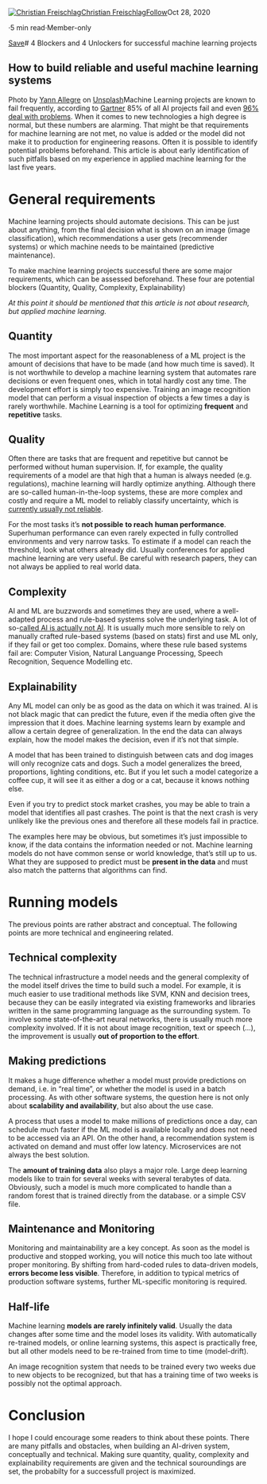 [![Christian Freischlag](https://miro.medium.com/fit/c/96/96/2*vcYKirJodH4oKn1Hglhr_Q.jpeg)](https://medium.com/@christian.freischlag?source=post_page-----86d409b7eb03--------------------------------)[Christian Freischlag](https://medium.com/@christian.freischlag?source=post_page-----86d409b7eb03--------------------------------)[Follow](https://medium.com/m/signin?actionUrl=https%3A%2F%2Fmedium.com%2F_%2Fsubscribe%2Fuser%2Fb7bf9b5093a4&operation=register&redirect=https%3A%2F%2Ftowardsdatascience.com%2F4-blockers-and-4-unlockers-for-successful-machine-learning-projects-86d409b7eb03&user=Christian+Freischlag&userId=b7bf9b5093a4&source=post_page-b7bf9b5093a4----86d409b7eb03---------------------follow_byline-----------)Oct 28, 2020

·5 min read·Member-only

[Save](https://medium.com/m/signin?actionUrl=https%3A%2F%2Fmedium.com%2F_%2Fbookmark%2Fp%2F86d409b7eb03&operation=register&redirect=https%3A%2F%2Ftowardsdatascience.com%2F4-blockers-and-4-unlockers-for-successful-machine-learning-projects-86d409b7eb03&source=--------------------------bookmark_header-----------)# 4 Blockers and 4 Unlockers for successful machine learning projects

## How to build reliable and useful machine learning systems

![]()Photo by [Yann Allegre](https://unsplash.com/@yann_allegre) on [Unsplash](https://unsplash.com/photos/wHOjM1LGi24)Machine Learning projects are known to fail frequently, according to [Gartner](https://www.gartner.com/en/newsroom/press-releases/2018-02-13-gartner-says-nearly-half-of-cios-are-planning-to-deploy-artificial-intelligence) 85% of all AI projects fail and even [96% deal with problems](https://www.techrepublic.com/article/96-of-organizations-run-into-problems-with-ai-and-machine-learning-projects/). When it comes to new technologies a high degree is normal, but these numbers are alarming. That might be that requirements for machine learning are not met, no value is added or the model did not make it to production for engineering reasons. Often it is possible to identify potential problems beforehand. This article is about early identification of such pitfalls based on my experience in applied machine learning for the last five years.

# General requirements

Machine learning projects should automate decisions. This can be just about anything, from the final decision what is shown on an image (image classification), which recommendations a user gets (recommender systems) or which machine needs to be maintained (predictive maintenance).

To make machine learning projects successful there are some major requirements, which can be assessed beforehand. These four are potential blockers (Quantity, Quality, Complexity, Explainability)

*At this point it should be mentioned that this article is not about research, but applied machine learning.*

## Quantity

The most important aspect for the reasonableness of a ML project is the amount of decisions that have to be made (and how much time is saved). <quote label="utility">It is not worthwhile to develop a machine learning system that automates rare decisions or even frequent ones, which in total hardly cost any time. The development effort is simply too expensive.</quote> Training an image recognition model that can perform a visual inspection of objects a few times a day is rarely worthwhile. Machine Learning is a tool for optimizing **frequent** and **repetitive** tasks.

## Quality

Often there are tasks that are frequent and repetitive but cannot be performed without human supervision. If, for example, the quality requirements of a model are that high that a human is always needed (e.g. regulations), machine learning will hardly optimize anything. Although there are so-called human-in-the-loop systems, these are more complex and costly and require a ML model to reliably classify uncertainty, which is [currently usually not reliable](https://ai.googleblog.com/2020/01/can-you-trust-your-models-uncertainty.html).

For the most tasks it’s **not possible** **to reach** **human performance**. Superhuman performance can even rarely expected in fully controlled environments and very narrow tasks. To estimate if a model can reach the threshold, look what others already did. Usually conferences for applied machine learning are very useful. Be careful with research papers, they can not always be applied to real world data.

## Complexity

AI and ML are buzzwords and sometimes they are used, where a well-adapted process and rule-based systems solve the underlying task. A lot of so-[called AI is actually not AI](https://www.cnbc.com/2019/03/06/40-percent-of-ai-start-ups-in-europe-not-related-to-ai-mmc-report.html). It is usually much more sensible to rely on manually crafted rule-based systems (based on stats) first and use ML only, if they fail or get too complex. Domains, where these rule based systems fail are: Computer Vision, Natural Languange Processing, Speech Recognition, Sequence Modelling etc.

## Explainability

Any ML model can only be as good as the data on which it was trained. AI is not black magic that can predict the future, even if the media often give the impression that it does. Machine learning systems learn by example and allow a certain degree of generalization. In the end the data can always explain, how the model makes the decision, even if it’s not that simple.

A model that has been trained to distinguish between cats and dog images will only recognize cats and dogs. Such a model generalizes the breed, proportions, lighting conditions, etc. But if you let such a model categorize a coffee cup, it will see it as either a dog or a cat, because it knows nothing else.

Even if you try to predict stock market crashes, you may be able to train a model that identifies all past crashes. The point is that the next crash is very unlikely like the previous ones and therefore all these models fail in practice.

The examples here may be obvious, but sometimes it’s just impossible to know, if the data contains the information needed or not. Machine learning models do not have common sense or world knowledge, that’s still up to us. What they are supposed to predict must be **present in the data** and must also match the patterns that algorithms can find.

# Running models

The previous points are rather abstract and conceptual. The following points are more technical and engineering related.

## Technical complexity

The technical infrastructure a model needs and the general complexity of the model itself drives the time to build such a model. For example, it is much easier to use traditional methods like SVM, KNN and decision trees, because they can be easily integrated via existing frameworks and libraries written in the same programming language as the surrounding system. To involve some state-of-the-art neural networks, there is usually much more complexity involved. If it is not about image recognition, text or speech (…), <quote label="tradeoffs">the improvement is usually **out of proportion to the effort**.</quote>

## Making predictions

It makes a huge difference whether a model must provide predictions on demand, i.e. in “real time”, or whether the model is used in a batch processing. As with other software systems, the question here is not only about **scalability and availability**, but also about the use case.

A process that uses a model to make millions of predictions once a day, can schedule much faster if the ML model is available locally and does not need to be accessed via an API. On the other hand, a recommendation system is activated on demand and must offer low latency. Microservices are not always the best solution.

The **amount of training data** also plays a major role. Large deep learning models like to train for several weeks with several terabytes of data. Obviously, such a model is much more complicated to handle than a random forest that is trained directly from the database. or a simple CSV file.

## Maintenance and Monitoring

Monitoring and maintainability are a key concept. As soon as the model is productive and stopped working, you will notice this much too late without proper monitoring. By shifting from hard-coded rules to data-driven models, **errors become less visible**. Therefore, in addition to typical metrics of production software systems, further ML-specific monitoring is required.

## Half-life

Machine learning **models are rarely infinitely valid**. <quote label="data">Usually the data changes after some time and the model loses its validity.</quote> With automatically re-trained models, or online learning systems, this aspect is practically free, but all other models need to be re-trained from time to time (model-drift).

An image recognition system that needs to be trained every two weeks due to new objects to be recognized, but that has a training time of two weeks is possibly not the optimal approach.

# Conclusion

I hope I could encourage some readers to think about these points. There are many pitfalls and obstacles, when building an AI-driven system, conceptually and technical. Making sure quantity, quality, complexity and explainability requirements are given and the technical souroundings are set, the probabilty for a successfull project is maximized.

